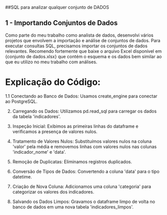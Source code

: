 ##SQL para analizar qualquer conjunto de DADOS

  ## 1 - Importando Conjuntos de Dados

Como parte do meu trabalho como analista de dados, desenvolvi vários projetos que envolvem a importação e análise de conjuntos de dados. Para executar consultas SQL, precisamos importar os conjuntos de dados relevantes. Recomendo fortemente que baixe o arquivo Excel disponível em {conjunto de dados.xlsx} que contém o esquema e os dados bem similar ao que eu utilizo no meu trabalho com análises. 

  # Explicação do Código:
  
  1.1 Conectando ao Banco de Dados: Usamos create_engine para conectar ao PostgreSQL.
  
  2. Carregando os Dados: Utilizamos pd.read_sql para carregar os dados da tabela 'indicadores'.
  
  3. Inspeção Inicial: Exibimos as primeiras linhas do dataframe e verificamos a presença de valores nulos.
  
  4. Tratamento de Valores Nulos: Substituímos valores nulos na coluna 'valor' pela média e removemos linhas com valores nulos nas colunas 'indicador_nome' e 'data'.
  
  5. Remoção de Duplicatas: Eliminamos registros duplicados.
  
  6. Conversão de Tipos de Dados: Convertendo a coluna 'data' para o tipo datetime.
  
  7. Criação de Nova Coluna: Adicionamos uma coluna 'categoria' para categorizar os valores dos indicadores.
 
  8. Salvando os Dados Limpos: Gravamos o dataframe limpo de volta no banco de dados em uma nova tabela 'indicadores_limpos'.
